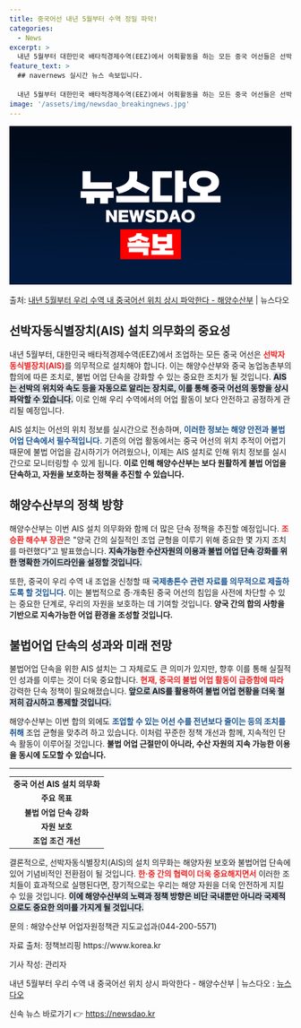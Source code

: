 ```yaml
---
title: 중국어선 내년 5월부터 수역 정밀 파악!
categories:
  - News
excerpt: >
  내년 5월부터 대한민국 배타적경제수역(EEZ)에서 어획활동을 하는 모든 중국 어선들은 선박자동식별장치를 의무…
feature_text: >
  ## navernews 실시간 뉴스 속보입니다.

  내년 5월부터 대한민국 배타적경제수역(EEZ)에서 어획활동을 하는 모든 중국 어선들은 선박자동식별장치를 의무…
image: '/assets/img/newsdao_breakingnews.jpg'
---
```


![뉴스다오 속보](/assets/img/newsdao_breakingnews.jpg)

<p>출처: <a href="https://newsdao.kr/2410" rel="dofollow">내년 5월부터 우리 수역 내 중국어선 위치 상시 파악한다 - 해양수산부</a> | 뉴스다오</p>

<h2 data-ke-size="size26">선박자동식별장치(AIS) 설치 의무화의 중요성</h2>

<p data-ke-size="size16">내년 5월부터, 대한민국 배타적경제수역(EEZ)에서 조업하는 모든 중국 어선은 <b><span style="color: #ee2323;">선박자동식별장치(AIS)</span></b>를 의무적으로 설치해야 합니다. 이는 해양수산부와 중국 농업농촌부의 합의에 따른 조치로, 불법 어업 단속을 강화할 수 있는 중요한 조치가 될 것입니다. <b><span style="background-color: #21538527;">AIS는 선박의 위치와 속도 등을 자동으로 알리는 장치로, 이를 통해 중국 어선의 동향을 상시 파악할 수 있습니다.</span></b> 이로 인해 우리 수역에서의 어업 활동이 보다 안전하고 공정하게 관리될 예정입니다.</p>

<p data-ke-size="size16">AIS 설치는 어선의 위치 정보를 실시간으로 전송하며, <b><span style="color: #1a5490;">이러한 정보는 해양 안전과 불법 어업 단속에서 필수적입니다.</span></b> 기존의 어업 활동에서는 중국 어선의 위치 추적이 어렵기 때문에 불법 어업을 감시하기가 어려웠으나, 이제는 AIS 설치로 인해 위치 정보를 실시간으로 모니터링할 수 있게 됩니다. <b>이로 인해 해양수산부는 보다 원활하게 불법 어업을 단속하고, 자원을 보호하는 정책을 추진할 수 있습니다.</b></p>

<h2 data-ke-size="size26">해양수산부의 정책 방향</h2>

<p data-ke-size="size16">해양수산부는 이번 AIS 설치 의무화와 함께 더 많은 단속 정책을 추진할 예정입니다. <b><span style="color: #ee2323;">조승환 해수부 장관</span></b>은 "양국 간의 실질적인 조업 균형을 이루기 위해 중요한 몇 가지 조치를 마련했다"고 발표했습니다. <b><span style="background-color: #21538527;">지속가능한 수산자원의 이용과 불법 어업 단속 강화를 위한 명확한 가이드라인을 설정할 것입니다.</span></b></p>

<p data-ke-size="size16">또한, 중국이 우리 수역 내 조업을 신청할 때 <b><span style="color: #1a5490;">국제총톤수 관련 자료를 의무적으로 제출하도록 할 것입니다.</span></b> 이는 불법적으로 증·개축된 중국 어선의 침입을 사전에 차단할 수 있는 중요한 단계로, 우리의 자원을 보호하는 데 기여할 것입니다. <b>양국 간의 합의 사항을 기반으로 지속가능한 어업 환경을 조성할 것입니다.</b></p>

<h2 data-ke-size="size26">불법어업 단속의 성과와 미래 전망</h2>

<p data-ke-size="size16">불법어업 단속을 위한 AIS 설치는 그 자체로도 큰 의미가 있지만, 향후 이를 통해 실질적인 성과를 이루는 것이 더욱 중요합니다. <b><span style="color: #ee2323;">현재, 중국의 불법 어업 활동이 급증함에 따라</span></b> 강력한 단속 정책이 필요해졌습니다. <b><span style="background-color: #21538527;">앞으로 AIS를 활용하여 불법 어업 현황을 더욱 철저히 감시하고 통제할 것입니다.</span></b></p>

<p data-ke-size="size16">해양수산부는 이번 합의 외에도 <b><span style="color: #1a5490;">조업할 수 있는 어선 수를 전년보다 줄이는 등의 조치를 취해</span></b> 조업 균형을 맞추려 하고 있습니다. 이처럼 꾸준한 정책 개선과 함께, 지속적인 단속 활동이 이루어질 것입니다. <b>불법 어업 근절만이 아니라, 수산 자원의 지속 가능한 이용을 동시에 도모할 수 있습니다.</b></p>

<hr>

<table style="width: 100%; border-collapse: collapse;">
<tr>
<td style="text-align: center; height: 17px;"><b>중국 어선 AIS 설치 의무화</b></td>
</tr>
<tr>
<td style="text-align: center; height: 17px;"><b>주요 목표</b></td>
</tr>
<tr>
<td style="text-align: center; height: 17px;"><b>불법 어업 단속 강화</b></td>
</tr>
<tr>
<td style="text-align: center; height: 17px;"><b>자원 보호</b></td>
</tr>
<tr>
<td style="text-align: center; height: 17px;"><b>조업 조건 개선</b></td>
</tr>
</table>

<p data-ke-size="size16">결론적으로, 선박자동식별장치(AIS)의 설치 의무화는 해양자원 보호와 불법어업 단속에 있어 기념비적인 전환점이 될 것입니다. <b><span style="color: #ee2323;">한·중 간의 협력이 더욱 중요해지면서</span></b> 이러한 조치들이 효과적으로 실행된다면, 장기적으로는 우리는 해양 자원을 더욱 안전하게 지킬 수 있을 것입니다. <b><span style="background-color: #21538527;">이에 해양수산부의 노력과 정책 방향은 비단 국내뿐만 아니라 국제적으로도 중요한 의미를 가지게 될 것입니다.</span></b></p>

<p data-ke-size="size16">문의 : 해양수산부 어업자원정책관 지도교섭과(044-200-5571)</p>

<p data-ke-size="size16">자료 출처: 정책브리핑 https://www.korea.kr</p>

<p data-ke-size="size16">기사 작성: 관리자</p>

<p data-ke-size="size16">내년 5월부터 우리 수역 내 중국어선 위치 상시 파악한다 - 해양수산부 | 뉴스다오 : <a href="https://newsdao.kr/2410">뉴스다오</a></p> 

신속 뉴스 바로가기 👉 <a href="https://newsdao.kr" rel="dofollow">https://newsdao.kr</a>


